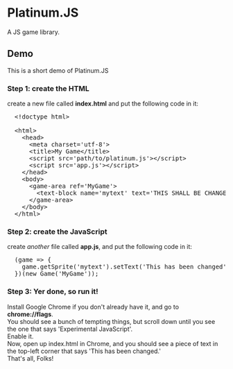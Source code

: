 # Platinum.JS
A JS game library.

## Demo
This is a short demo of Platinum.JS
### Step 1: create the HTML
create a new file called __index.html__ and put the following code in it:
<pre>
  &lt;!doctype html&gt;
  
  &lt;html&gt;
    &lt;head&gt;
      &lt;meta charset='utf-8'&gt;
      &lt;title&gt;My Game&lt;/title&gt;
      &lt;script src='path/to/platinum.js'&gt;&lt;/script&gt;
      &lt;script src='app.js'&gt;&lt;/script&gt;
    &lt;/head&gt;
    &lt;body&gt;
      &lt;game-area ref='MyGame'&gt;
        &lt;text-block name='mytext' text='THIS SHALL BE CHANGED' font='Arial' form='' size='xx-large'&gt;&lt;/text-block&gt;
      &lt;/game-area&gt;
    &lt;/body&gt;
  &lt;/html&gt;
</pre>
### Step 2: create the JavaScript
create *another* file called __app.js__, and put the following code in it:
<pre>
  (game => {
    game.getSprite('mytext').setText('This has been changed');
  })(new Game('MyGame'));
</pre>
### Step 3: Yer done, so run it!
Install Google Chrome if you don't already have it, and go to __chrome://flags__.<br/>
You should see a bunch of tempting things, but scroll down until you see the one that says 'Experimental JavaScript'.<br/>
Enable it.<br/>
Now, open up index.html in Chrome, and you should see a piece of text in the top-left corner that says 'This has been changed.'<br/>
That's all, Folks!

